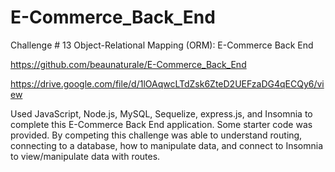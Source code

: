 # E-Commerce_Back_End
Challenge # 13 Object-Relational Mapping (ORM): E-Commerce Back End

https://github.com/beaunaturale/E-Commerce_Back_End

https://drive.google.com/file/d/1lOAqwcLTdZsk6ZteD2UEFzaDG4qECQy6/view

Used JavaScript, Node.js, MySQL, Sequelize, express.js, and Insomnia to complete this E-Commerce Back End application. Some starter code was provided. By competing this challenge was able to understand routing, connecting to a database, how to manipulate data, and connect to Insomnia to view/manipulate data with routes.
